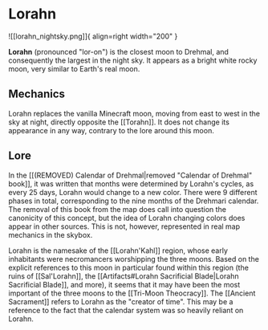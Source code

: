 # Lorahn

![[lorahn_nightsky.png]]{ align=right width="200" }

**Lorahn** (pronounced "lor-on") is the closest moon to Drehmal, and consequently the largest in the night sky. It appears as a bright white rocky moon, very similar to Earth's real moon.

## Mechanics

Lorahn replaces the vanilla Minecraft moon, moving from east to west in the sky at night, directly opposite the [[Torahn]]. It does not change its appearance in any way, contrary to the lore around this moon.

## Lore

In the [[(REMOVED) Calendar of Drehmal|removed "Calendar of Drehmal" book]], it was written that months were determined by Lorahn's cycles, as every 25 days, Lorahn would change to a new color. There were 9 different phases in total, corresponding to the nine months of the Drehmari calendar. The removal of this book from the map does call into question the canonicity of this concept, but the idea of Lorahn changing colors does appear in other sources. This is not, however, represented in real map mechanics in the skybox.

Lorahn is the namesake of the [[Lorahn'Kahl]] region, whose early inhabitants were necromancers worshipping the three moons. Based on the explicit references to this moon in particular found within this region (the ruins of [[Sal'Lorahn]], the [[Artifacts#Lorahn Sacrificial Blade|Lorahn Sacrificial Blade]], and more), it seems that it may have been the most important of the three moons to the [[Tri-Moon Theocracy]]. The [[Ancient Sacrament]] refers to Lorahn as the "creator of time". This may be a reference to the fact that the calendar system was so heavily reliant on Lorahn.
